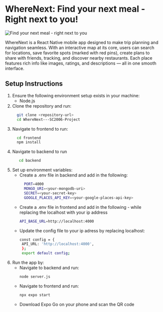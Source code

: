 # WhereNext: Find your next meal - Right next to you!
![Find your next meal - right next to you](https://github.com/user-attachments/assets/c7586fbf-a161-4a9f-9531-644dda973a43)

WhereNext is a React Native mobile app designed to make trip planning and navigation seamless. With an interactive map at its core, users can search for locations, save favorite spots (marked with red pins), create plans to share with friends, tracking, and discover nearby restaurants. Each place features rich info like images, ratings, and descriptions — all in one smooth interface.

## Setup Instructions
1. Ensure the following environment setup exists in your machine:
   - Node.js 
2. Clone the repository and run:
   ```bash
     git clone <repository-url>
     cd WhereNext---SC2006-Project
   ```
3. Navigate to frontend to run:
   ```bash
     cd frontend
     npm install
   ```
5. Navigate to backend to run
   ```bash
      cd backend
4. Set up environment variables:
     - Create a .env file in backend and add in the following:
       ```bash
         PORT=4000
         MONGO_URI=<your-mongodb-uri>
         SECRET=<your-secret-key>
         GOOGLE_PLACES_API_KEY=<your-google-places-api-key>
       ```
     - Create a .env file in frontend and add in the following - while replacing the localhost with your ip address
       ```bash
       API_BASE_URL=http://localhost:4000
       ```
    - Update the config file to your ip adress by replacing localhost:
      ```bash
      const config = {
       API_URL: 'http://localhost:4000',
       };
       export default config;
      ```
5. Run the app by:
   - Navigate to backend and run:
     ```bash
     node server.js
     ```
   - Navigate to frontend and run:
     ```bash
     npx expo start
     ```
   - Download Expo Go on your phone and scan the QR code

